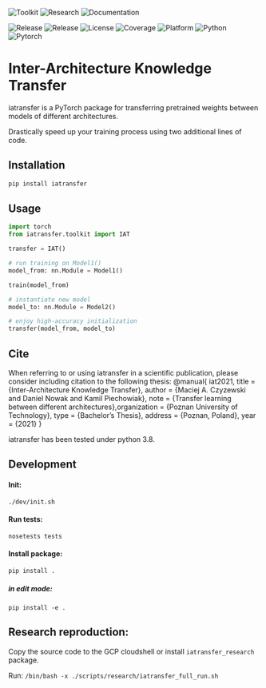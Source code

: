 ![Toolkit](https://github.com/KamilPiechowiak/weights-transfer/workflows/Toolkit%20build/badge.svg)
![Research](https://github.com/KamilPiechowiak/weights-transfer/workflows/Research%20build/badge.svg)
![Documentation](https://github.com/KamilPiechowiak/weights-transfer/workflows/Documentation/badge.svg)

![Release](https://img.shields.io/badge/toolkit-1.0.0-red)
![Release](https://img.shields.io/badge/research-1.0.0-red)
![License](https://img.shields.io/badge/license-Apache--2.0-green)
![Coverage](https://img.shields.io/badge/coverage-95%25-green)
![Platform](https://img.shields.io/badge/platform-linux--64-blue)
![Python](https://img.shields.io/badge/python-x64%203.8-blue)
![Pytorch](https://img.shields.io/badge/torch-1.7.1-blue)

# Inter-Architecture Knowledge Transfer
iatransfer is a PyTorch package for transferring pretrained weights between models of different architectures.

Drastically speed up your training process using two additional lines of code.


## Installation
```bash
pip install iatransfer
```


## Usage
```python
import torch
from iatransfer.toolkit import IAT

transfer = IAT()

# run training on Model1()
model_from: nn.Module = Model1()

train(model_from)

# instantiate new model
model_to: nn.Module = Model2() 

# enjoy high-accuracy initialization
transfer(model_from, model_to)
```

## Cite
When referring to or using iatransfer in a scientific publication, please consider including citation to the following thesis:
@manual{
  iat2021,
  title        = {Inter-Architecture Knowledge Transfer},
  author       = {Maciej A. Czyzewski and Daniel Nowak and Kamil Piechowiak},
  note         = {Transfer learning between different architectures},organization = {Poznan University of Technology},
  type         = {Bachelor’s Thesis},
  address      = {Poznan, Poland},
  year         = {2021}
}

iatransfer has been tested under python 3.8.

## Development

#### Init:
`./dev/init.sh`

#### Run tests:
`nosetests tests`

#### Install package:
`pip install .`

##### in edit mode:
`pip install -e .`

## Research reproduction:
Copy the source code to the GCP cloudshell or install `iatransfer_research` package.

Run:
`/bin/bash -x ./scripts/research/iatransfer_full_run.sh`
